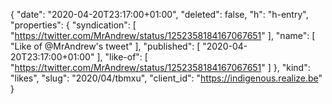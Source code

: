 {
  "date": "2020-04-20T23:17:00+01:00",
  "deleted": false,
  "h": "h-entry",
  "properties": {
    "syndication": [
      "https://twitter.com/MrAndrew/status/1252358184167067651"
    ],
    "name": [
      "Like of @MrAndrew's tweet"
    ],
    "published": [
      "2020-04-20T23:17:00+01:00"
    ],
    "like-of": [
      "https://twitter.com/MrAndrew/status/1252358184167067651"
    ]
  },
  "kind": "likes",
  "slug": "2020/04/tbmxu",
  "client_id": "https://indigenous.realize.be"
}
